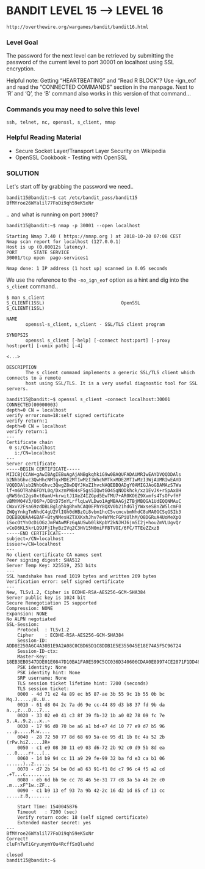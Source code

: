 # BANDIT LEVEL 15 --> LEVEL 16

```
http://overthewire.org/wargames/bandit/bandit16.html
```

### Level Goal

The password for the next level can be retrieved by submitting the password of the current
level to port 30001 on localhost using SSL encryption.

Helpful note: Getting “HEARTBEATING” and “Read R BLOCK”? Use -ign_eof and read the
“CONNECTED COMMANDS” section in the manpage. Next to ‘R’ and ‘Q’, the ‘B’ command also works
in this version of that command…

### Commands you may need to solve this level

```
ssh, telnet, nc, openssl, s_client, nmap
```

### Helpful Reading Material

- Secure Socket Layer/Transport Layer Security on Wikipedia
- OpenSSL Cookbook - Testing with OpenSSL

### SOLUTION

Let's start off by grabbing the password we need..

```
bandit15@bandit:~$ cat /etc/bandit_pass/bandit15
BfMYroe26WYalil77FoDi9qh59eK5xNr
```

.. and what is running on port `30001`?

```
bandit15@bandit:~$ nmap -p 30001 --open localhost

Starting Nmap 7.40 ( https://nmap.org ) at 2018-10-20 07:08 CEST
Nmap scan report for localhost (127.0.0.1)
Host is up (0.00012s latency).
PORT      STATE SERVICE
30001/tcp open  pago-services1

Nmap done: 1 IP address (1 host up) scanned in 0.05 seconds
```

We use the reference to the `-no_ign_eof` option as a hint and dig into the `s_client`
command..

```
$ man s_client
S_CLIENT(1SSL)                            OpenSSL                           S_CLIENT(1SSL)

NAME
       openssl-s_client, s_client - SSL/TLS client program

SYNOPSIS
       openssl s_client [-help] [-connect host:port] [-proxy host:port] [-unix path] [-4]

<...>

DESCRIPTION
       The s_client command implements a generic SSL/TLS client which connects to a remote
       host using SSL/TLS. It is a very useful diagnostic tool for SSL servers.
```

```
bandit15@bandit:~$ openssl s_client -connect localhost:30001
CONNECTED(00000003)
depth=0 CN = localhost
verify error:num=18:self signed certificate
verify return:1
depth=0 CN = localhost
verify return:1
---
Certificate chain
 0 s:/CN=localhost
   i:/CN=localhost
---
Server certificate
-----BEGIN CERTIFICATE-----
MIICBjCCAW+gAwIBAgIEBuAgAjANBgkqhkiG9w0BAQUFADAUMRIwEAYDVQQDDAls
b2NhbGhvc3QwHhcNMTgxMDE2MTIwMzI3WhcNMTkxMDE2MTIwMzI3WjAUMRIwEAYD
VQQDDAlsb2NhbGhvc3QwgZ8wDQYJKoZIhvcNAQEBBQADgY0AMIGJAoGBAMAzS7Wa
lf+m6OTRah6FDYL0q/DxznPWB4sF5gs5IQwtGO4SqNODkhck/xz1EvJK+rSpAx0H
qRWS6n12gs0xt0amU+krwitJ1XeZ4IZGpd5EwTMU7+AR0KO6Z9Xvmfs4TsOFvfHF
vBMYM04V3/O6P+/DBtD75nYLrflqLwVLDwo1AgMBAAGjZTBjMBQGA1UdEQQNMAuC
CWxvY2FsaG9zdDBLBglghkgBhvhCAQ0EPhY8QXV0b21hdGljYWxseSBnZW5lcmF0
ZWQgYnkgTmNhdC4gU2VlIGh0dHBzOi8vbm1hcC5vcmcvbmNhdC8uMA0GCSqGSIb3
DQEBBQUAA4GBAF+BtyNMesHZTXXKxhJhv7e4WYMcFGPiUlhM/O8DGRuA4UoMeXpO
iSocOtYnOcDiOGzJmFWAwMFz6qAUSwb0lkKpbY2kNJHJ6jmSI2j+houZmVLUgvQr
vCoD6KL5krLQ9JFjIhyBzIVq2C3HV15N0miFFBTVOI/6FC/TTEeZZxzB
-----END CERTIFICATE-----
subject=/CN=localhost
issuer=/CN=localhost
---
No client certificate CA names sent
Peer signing digest: SHA512
Server Temp Key: X25519, 253 bits
---
SSL handshake has read 1019 bytes and written 269 bytes
Verification error: self signed certificate
---
New, TLSv1.2, Cipher is ECDHE-RSA-AES256-GCM-SHA384
Server public key is 1024 bit
Secure Renegotiation IS supported
Compression: NONE
Expansion: NONE
No ALPN negotiated
SSL-Session:
    Protocol  : TLSv1.2
    Cipher    : ECDHE-RSA-AES256-GCM-SHA384
    Session-ID: ADD8E250A6C4A30B1E9A2A08C0CBD65D1C8DDB1E5E355045E18E74A5F5C96724
    Session-ID-ctx:
    Master-Key: 18EB3EB0547DDE01E0847D10BA1FA0E599C5CC036D340606CDAA0E89974CE2871F1DD48D29ECF57737A1F5601E7BA223
    PSK identity: None
    PSK identity hint: None
    SRP username: None
    TLS session ticket lifetime hint: 7200 (seconds)
    TLS session ticket:
    0000 - 4d 71 e2 4a 89 ec b5 87-ae 3b 55 9c 1b 55 0b bc   Mq.J.....;U..U..
    0010 - 61 d8 04 2c 7a d6 9e cc-44 89 d3 b8 37 fd 9b da   a..,z...D...7...
    0020 - 33 02 e0 41 c3 8f 39 fb-32 1b a0 02 78 09 fc 7e   3..A..9.2...x..~
    0030 - 17 96 d0 70 be a6 a1 bd-e7 4d 10 77 e9 d7 b5 96   ...p.....M.w....
    0040 - 28 72 50 77 8d 68 69 5a-ee 95 d1 1b 0c 4a 52 2b   (rPw.hiZ.....JR+
    0050 - c1 e9 08 30 11 e9 03 d6-72 2b 92 c0 d9 5b 8d ea   ...0....r+...[..
    0060 - 14 b9 94 cc 11 a9 29 fe-99 32 ba fd e3 ca b1 06   ......)..2......
    0070 - d7 2b 54 be 0d a8 63 91-f1 8d c7 96 c4 f5 a2 cd   .+T...c.........
    0080 - eb 6d bb 9e cc 78 46 5e-31 77 c8 3a 5a 46 2e c0   .m...xF^1w.:ZF..
    0090 - c1 b9 13 ef 93 7a 9b 42-2c 16 d2 1d 85 cf 13 cc   .....z.B,.......

    Start Time: 1540045876
    Timeout   : 7200 (sec)
    Verify return code: 18 (self signed certificate)
    Extended master secret: yes
---
BfMYroe26WYalil77FoDi9qh59eK5xNr
Correct!
cluFn7wTiGryunymYOu4RcffSxQluehd

closed
bandit15@bandit:~$
```

